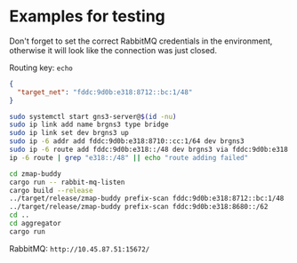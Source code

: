 # Examples for testing

Don't forget to set the correct RabbitMQ credentials in the environment, otherwise it will look like the
connection was just closed.

Routing key: `echo`

```json
{
  "target_net": "fddc:9d0b:e318:8712::bc:1/48"
}
```

```bash
sudo systemctl start gns3-server@$(id -nu)
sudo ip link add name brgns3 type bridge
sudo ip link set dev brgns3 up
sudo ip -6 addr add fddc:9d0b:e318:8710::cc:1/64 dev brgns3
sudo ip -6 route add fddc:9d0b:e318::/48 dev brgns3 via fddc:9d0b:e318:8710::bb:1 metric 3
ip -6 route | grep "e318::/48" || echo "route adding failed"
```

```bash
cd zmap-buddy
cargo run -- rabbit-mq-listen
cargo build --release
../target/release/zmap-buddy prefix-scan fddc:9d0b:e318:8712::bc:1/48
../target/release/zmap-buddy prefix-scan fddc:9d0b:e318:8680::/62
cd ..
cd aggregator
cargo run
```

RabbitMQ: `http://10.45.87.51:15672/`
